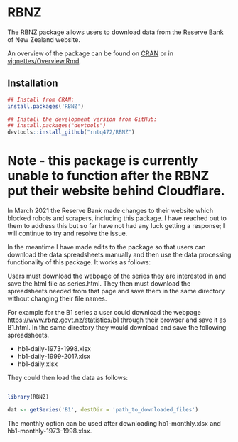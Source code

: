 
<!-- README.md is generated from README.Rmd. Please edit that file -->

# RBNZ

The RBNZ package allows users to download data from the Reserve Bank of
New Zealand website.

An overview of the package can be found on
[CRAN](https://cran.r-project.org/web/packages/RBNZ/vignettes/Overview.html)
or in
[vignettes/Overview.Rmd](https://github.com/rntq472/RBNZ/blob/master/vignettes/Overview.Rmd).

## Installation

``` r
## Install from CRAN:
install.packages('RBNZ')

## Install the development version from GitHub:
## install.packages("devtools")
devtools::install_github("rntq472/RBNZ")
```

# Note - this package is currently unable to function after the RBNZ put their website behind Cloudflare.

In March 2021 the Reserve Bank made changes to their website which
blocked robots and scrapers, including this package. I have reached out
to them to address this but so far have not had any luck getting a
response; I will continue to try and resolve the issue.

In the meantime I have made edits to the package so that users can
download the data spreadsheets manually and then use the data processing
functionality of this package. It works as follows:

Users must download the webpage of the series they are interested in and
save the html file as series.html. They then must download the
spreadsheets needed from that page and save them in the same directory
without changing their file names.

For example for the B1 series a user could download the webpage
<https://www.rbnz.govt.nz/statistics/b1> through their browser and save
it as B1.html. In the same directory they would download and save the
following spreadsheets.

  - hb1-daily-1973-1998.xlsx
  - hb1-daily-1999-2017.xlsx
  - hb1-daily.xlsx

They could then load the data as follows:

``` r

library(RBNZ)

dat <- getSeries('B1', destDir = 'path_to_downloaded_files')
```

The monthly option can be used after downloading hb1-monthly.xlsx and
hb1-monthly-1973-1998.xlsx.
